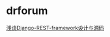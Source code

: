 # drforum

[浅谈Django-REST-framework设计与源码](https://yindongliang.com/post/2017-04-20-talk-about-django-rest-framework/)
